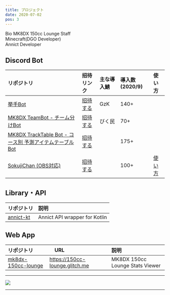 ```yaml
---
title: プロジェクト
date: 2020-07-02
pos: 3
---
```


 Bio
MK8DX 150cc Lounge Staff<br/>
Minecraft(DGO Developer)<br/>
Annict Developer<br/>

## Discord Bot

リポジトリ | 招待リンク | 主な導入鯖 | 導入数(2020/9) | 使い方
:--- |:--- |:--- |:--- |:--
[挙手Bot](https://github.com/riptakagi/KyoshuBot) | [招待する](https://discord.com/api/oauth2/authorize?client_id=705559539872694272&permissions=76800&scope=bot) | GzK | 140+
[MK8DX TeamBot - チーム分けBot](https://github.com/riptakagi/mk8dx-teambot) | [招待する](https://discord.com/api/oauth2/authorize?client_id=711910347711316039&permissions=3072&scope=bot) | びく民 | 70+
[MK8DX TrackTable Bot - コース別 予測アイテムテーブルBot](https://github.com/riptakagi/mk8dx-tracktablebot) | [招待する](https://discord.com/api/oauth2/authorize?client_id=714641356600901736&permissions=35840&scope=bot) | | 175+
[SokujiChan (OBS対応)](https://github.com/riptakagi/sokujichan) | [招待する](https://discord.com/api/oauth2/authorize?client_id=716931790865956904&permissions=3136&scope=bot) | | 100+ | [使い方](https://takagi.netlify.app/sokujichan)

## Library・API 
リポジトリ | 説明
:--- | :---
[annict-kt](https://github.com/riptakagi/annict-kt) | Annict API wrapper for Kotlin

## Web App

リポジトリ |　URL | 説明
:--- | :--- | :--- 
[mk8dx-150cc-lounge](https://github.com/riptakagi/mk8dx-150cc-lounge) | https://150cc-lounge.glitch.me | MK8DX 150cc Lounge Stats Viewer

 * * *

<img src="https://grass-graph.moshimo.works/images/riptakagi.png">

 * * *
